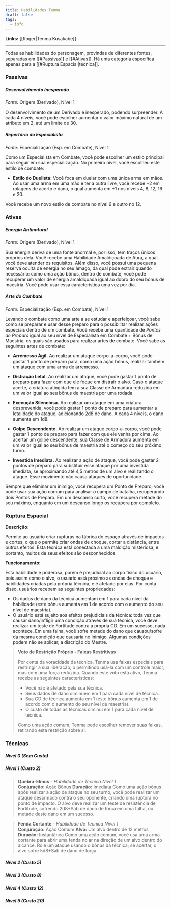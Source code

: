```yaml
---
title: Habilidades Tenma
draft: false
tags:
  - info
---
```


**Links:** [[Roger|Tenma Kusakabe]]

---

Todas as habilidades do personagem, provindas de diferentes fontes, separadas em [[#Passivas]] e [[#Ativas]]. Há uma categoria específica apenas para a [[#Ruptura Espacial|técnica]].


### Passivas
##### Desenvolvimento Inesperado
*Fonte:* Origem (Derivado), Nível 1

O desenvolvimento de um Derivado é inesperado, podendo surpreender. A cada 4 níveis, você pode escolher aumentar o valor máximo natural de um atributo em 2, até um limite de 30.

##### Repertório do Especialista
*Fonte:* Especialização (Esp. em Combate), Nível 1

Como um Especialista em Combate, você pode escolher um estilo principal para seguir em sua especialização. No primeiro nível, você escolheu este estilo de combate: 

- **Estilo do Duelista:** Você foca em duelar com uma única arma em mãos. Ao usar uma arma em uma mão e ter a outra livre, você recebe +2 em rolagens de acerto e dano, o qual aumenta em +1 nos níveis 4, 8, 12, 16 e 20.  

Você recebe um novo estilo de combate no nível 6 e outro no 12.

### Ativas
##### Energia Antinatural
*Fonte:* Origem (Derivado), Nível 1

Sua energia deriva de uma fonte anormal e, por isso, tem traços únicos próprios dela. Você recebe uma Habilidade Amaldiçoada de Aura, a qual você deve atender os requisitos. Além disso, você possui uma pequena reserva oculta de energia no seu âmago, da qual pode extrair quando necessário: como uma ação bônus, dentro de combate, você pode recuperar um valor de energia amaldiçoada igual ao dobro do seu bônus de maestria. Você pode usar essa característica uma vez por dia.  

##### Arte do Combate
*Fonte:* Especialização (Esp. em Combate), Nível 1

Levando o combate como uma arte a se estudar e aperfeiçoar, você sabe como se preparar e usar desse preparo para o possibilitar realizar ações especiais dentro de um combate. Você recebe uma quantidade de *Pontos de Preparo* igual ao seu nível de Especialista em Combate + Bônus de Maestria, os quais são usados para realizar artes de combate. Você sabe as seguintes artes de combate: 

- **Arremesso Ágil.** Ao realizar um ataque corpo-a-corpo, você pode gastar 1 ponto de preparo para, como uma ação bônus, realizar também um ataque com uma arma de arremesso.  

- **Distração Letal.** Ao realizar um ataque, você pode gastar 1 ponto de preparo para fazer com que ele foque em distrair o alvo. Caso o ataque acerte, a criatura atingida tem a sua Classe de Armadura reduzida em um valor igual ao seu bônus de maestria por uma rodada.  

- **Execução Silenciosa.** Ao realizar um ataque em uma criatura desprevenida, você pode gastar 1 ponto de preparo para aumentar a letalidade do ataque, adicionando 2d8 de dano. A cada 4 níveis, o dano aumenta em 1d8.  

- **Golpe Descendente.** Ao realizar um ataque corpo-a-corpo, você pode gastar 1 ponto de preparo para fazer com que ele venha por cima. Ao acertar um golpe descendente, sua Classe de Armadura aumenta em um valor igual ao seu bônus de maestria até o começo do seu próximo turno. 

- **Investida Imediata.** Ao realizar a ação de ataque, você pode gastar 2 pontos de preparo para substituir esse ataque por uma investida imediata, se aproximando até 4,5 metros de um alvo e realizando o ataque. Esse movimento não causa ataques de oportunidade. 

Sempre que eliminar um inimigo, você recupera um Ponto de Preparo; você pode usar sua ação comum para analisar o campo de batalha, recuperando dois Pontos de Preparo. Em um descanso curto, você recupera metade do seu máximo, enquanto em um descanso longo os recupera por completo. 

### Ruptura Espacial
**Descrição:**

Permite ao usuário criar rupturas na fábrica do espaço através de impactos e cortes, o que o permite criar ondas de choque, cortar a distância, entre outros efeitos. Esta técnica está conectada a uma maldição misteriosa, e portanto, muitos de seus efeitos são desconhecidos.

**Funcionamento:**

Esta habilidade é poderosa, porém é prejudicial ao corpo físico do usuário, pois assim como o alvo, o usuário está próximo as ondas de choque e habilidades criadas pela própria técnica, e é afetado por elas. Por conta disso, usuários recebem as seguintes propriedades:

- Os dados de dano da técnica aumentam em 1 para cada nível da habilidade (este bônus aumenta em 1 de acordo com o aumento do seu nível de maestria).
- O usuário está sujeito aos efeitos prejudiciais da técnica: toda vez que causar dano/infligir uma condição através de sua técnica, você deve realizar um teste de Fortitude contra a própria CD. Em um sucesso, nada acontece. Em uma falha, você sofre metade do dano que causou/sofre da mesma condição que causaria no inimigo. Algumas condições podem não se aplicar, a discrição do Mestre. 

> **Voto de Restrição Próprio - Faixas Restritivas**
> 
> Por conta da voracidade da técnica, Tenma usa faixas especiais para restringir a sua liberação, o permitindo usá-la com um controle maior, mas com uma força reduzida. Quando este voto está ativo, Tenma recebe as seguintes características:
>
> - Você não é afetado pela sua técnica.
> - Seus dados de dano diminuem em 1 para cada nível de técnica.
> - Sua CD de técnica aumenta em 1 (este bônus aumenta em 1 de acordo com o aumento do seu nível de maestria).
> - O custo de todas as técnicas diminui em 1 para cada nível de técnica.
>
> Como uma ação comum, Tenma pode escolher remover suas faixas, retirando esta restrição sobre si.

### Técnicas

##### Nível 0 (Sem Custo)
##### Nível 1 (Custo 2)
> **Quebra-Elmos** - *Habilidade de Técnica Nível 1*  
> **Conjuração:** Ação Bônus
> **Duração:** Imediata
> Como uma ação bônus após realizar a ação de ataque no seu turno, você pode realizar um ataque desarmado contra o seu oponente, criando uma ruptura no ponto de impacto. O alvo deve realizar um teste de resistência de Fortitude, sofrendo 2d8+Sab de dano de força em uma falha, ou metade deste dano em um sucesso.

> **Fenda Cortante** - *Habilidade de Técnica Nível 1*  
> **Conjuração:** Ação Comum
> **Alvo:** Um alvo dentro de 12 metros
> **Duração:** Instantânea
> Como uma ação comum, você usa uma arma cortante para abrir uma fenda no ar na direção de um alvo dentro do alcance. Role um ataque usando o bônus da técnica; se acertar, o alvo sofre 5d8+Sab de dano de força.

##### Nível 2 (Custo 5)
##### Nível 3 (Custo 8)
##### Nível 4 (Custo 12)
##### Nível 5 (Custo 20)